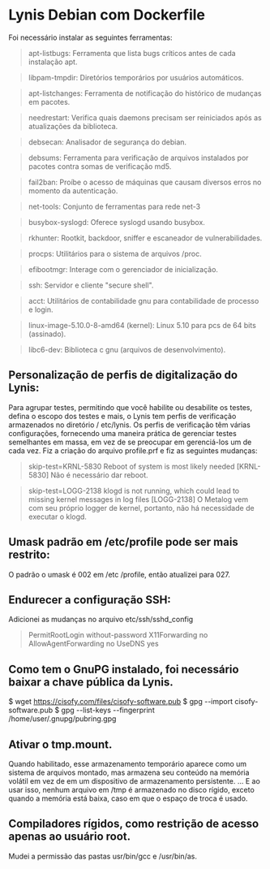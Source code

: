 # Lynis Debian com Dockerfile

Foi necessário instalar as seguintes ferramentas:

> apt-listbugs: Ferramenta que lista bugs críticos antes de cada instalação apt.

>libpam-tmpdir: Diretórios temporários por usuários automáticos.

> apt-listchanges: Ferramenta de notificação do histórico de mudanças em pacotes.

>needrestart: Verifica quais daemons precisam ser reiniciados após as atualizações da biblioteca.

>debsecan: Analisador de segurança do debian.

>debsums:  Ferramenta para verificação de arquivos instalados por pacotes contra somas de verificação md5.

> fail2ban: Proíbe o acesso de máquinas que causam diversos erros no momento da autenticação.

> net-tools: Conjunto de ferramentas para rede net-3

>busybox-syslogd: Oferece syslogd usando busybox.

>rkhunter: Rootkit, backdoor, sniffer e escaneador de vulnerabilidades.

>procps: Utilitários para o sistema de arquivos /proc.

>efibootmgr: Interage com o gerenciador de inicialização.

> ssh: Servidor e cliente "secure shell".

>acct: Utilitários de contabilidade gnu para contabilidade de processo e login.

>linux-image-5.10.0-8-amd64 (kernel): Linux 5.10 para pcs de 64 bits (assinado).

>libc6-dev: Biblioteca c gnu (arquivos de desenvolvimento).

## Personalização de perfis de digitalização do Lynis:
Para agrupar testes, permitindo que você habilite ou desabilite os testes, defina o escopo dos testes e mais, o Lynis tem perfis de verificação armazenados no diretório / etc/lynis. Os perfis de verificação têm várias configurações, fornecendo uma maneira prática de gerenciar testes semelhantes em massa, em vez de se preocupar em gerenciá-los um de cada vez. Fiz a criação do arquivo profile.prf e fiz as seguintes mudanças:
>	skip-test=KRNL-5830
Reboot of system is most likely needed [KRNL-5830]
Não é necessário dar reboot.

>skip-test=LOGG-2138
klogd is not running, which could lead to missing kernel messages in log files [LOGG-2138]
O Metalog vem com seu próprio logger de kernel, portanto, não há necessidade de executar o klogd.

## Umask padrão em /etc/profile pode ser mais restrito:
O padrão o umask é 002 em /etc /profile, então atualizei para 027.

## Endurecer a configuração SSH:
Adicionei as mudanças no arquivo etc/ssh/sshd_config
> PermitRootLogin without-password
X11Forwarding no
AllowAgentForwarding no
UseDNS yes

## Como tem o GnuPG instalado, foi necessário baixar a chave pública da Lynis.
$ wget https://cisofy.com/files/cisofy-software.pub 
$ gpg --import cisofy-software.pub 
$ gpg --list-keys --fingerprint
/home/user/.gnupg/pubring.gpg

## Ativar o tmp.mount.
Quando habilitado, esse armazenamento temporário aparece como um sistema de arquivos montado, mas armazena seu conteúdo na memória volátil em vez de em um dispositivo de armazenamento persistente. ... E ao usar isso, nenhum arquivo em /tmp é armazenado no disco rígido, exceto quando a memória está baixa, caso em que o espaço de troca é usado.

## Compiladores rígidos, como restrição de acesso apenas ao usuário root.
Mudei a permissão das pastas usr/bin/gcc e /usr/bin/as.